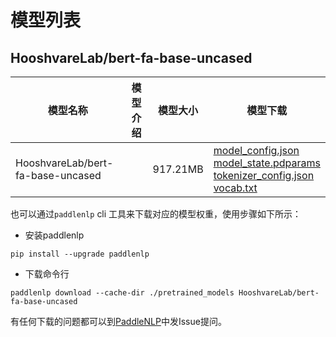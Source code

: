 #  模型列表

## HooshvareLab/bert-fa-base-uncased

| 模型名称 | 模型介绍 | 模型大小  | 模型下载 |
| --- | --- | --- | --- |
|HooshvareLab/bert-fa-base-uncased|  | 917.21MB | [model_config.json](https://bj.bcebos.com/paddlenlp/models/community/HooshvareLab/bert-fa-base-uncased/model_config.json)<br>[model_state.pdparams](https://bj.bcebos.com/paddlenlp/models/community/HooshvareLab/bert-fa-base-uncased/model_state.pdparams)<br>[tokenizer_config.json](https://bj.bcebos.com/paddlenlp/models/community/HooshvareLab/bert-fa-base-uncased/tokenizer_config.json)<br>[vocab.txt](https://bj.bcebos.com/paddlenlp/models/community/HooshvareLab/bert-fa-base-uncased/vocab.txt) |

也可以通过`paddlenlp` cli 工具来下载对应的模型权重，使用步骤如下所示：

* 安装paddlenlp

```shell
pip install --upgrade paddlenlp
```

* 下载命令行

```shell
paddlenlp download --cache-dir ./pretrained_models HooshvareLab/bert-fa-base-uncased
```

有任何下载的问题都可以到[PaddleNLP](https://github.com/PaddlePaddle/PaddleNLP)中发Issue提问。